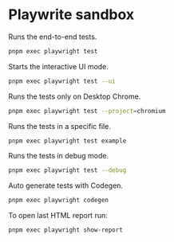 # Playwrite sandbox

Runs the end-to-end tests.
```bash
pnpm exec playwright test
```

Starts the interactive UI mode.
```bash
pnpm exec playwright test --ui
```

Runs the tests only on Desktop Chrome.
```bash
pnpm exec playwright test --project=chromium
```

Runs the tests in a specific file.
```bash
pnpm exec playwright test example
```

Runs the tests in debug mode.
```bash
pnpm exec playwright test --debug
```

Auto generate tests with Codegen.
```bash
pnpm exec playwright codegen
```

To open last HTML report run:
```sh
pnpm exec playwright show-report
```